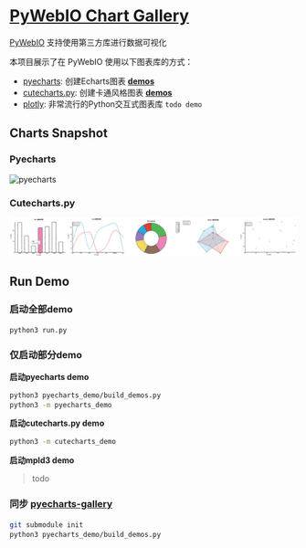 # [PyWebIO Chart Gallery](https://github.com/wang0618/pywebio-chart-gallery)

[PyWebIO](https://github.com/wang0618/PyWebIO) 支持使用第三方库进行数据可视化

本项目展示了在 PyWebIO 使用以下图表库的方式：

 - [pyecharts](https://github.com/pyecharts/pyecharts): 创建Echarts图表 [**demos**](http://pywebio-charts.wangweimin.site/?pywebio_api=pyecharts)
 - [cutecharts.py](https://github.com/cutecharts/cutecharts.py): 创建卡通风格图表 [**demos**](http://pywebio-charts.wangweimin.site/?pywebio_api=cutecharts)
 - [plotly](https://github.com/plotly/plotly.py/): 非常流行的Python交互式图表库 `todo demo` 

## Charts Snapshot
### Pyecharts
![pyecharts](/assets/pyecharts.gif)

### Cutecharts.py
![cutecharts](/assets/cutecharts.png)

<div></div>

## Run Demo

### 启动全部demo

```bash
python3 run.py
```

### 仅启动部分demo

**启动pyecharts demo**

```bash
python3 pyecharts_demo/build_demos.py
python3 -m pyecharts_demo
```

**启动cutecharts.py demo**

```bash
python3 -m cutecharts_demo
```

**启动mpld3 demo**

> todo

### 同步 [pyecharts-gallery](https://github.com/pyecharts/pyecharts-gallery)

```bash
git submodule init
python3 pyecharts_demo/build_demos.py
```
